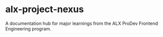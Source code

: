 # alx-project-nexus
A documentation hub for major learnings from the ALX ProDev Frontend Engineering program.
